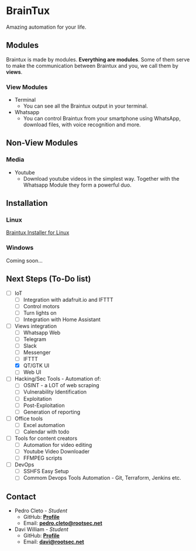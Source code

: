 # BrainTux

Amazing automation for your life.

## Modules

Braintux is made by modules. **Everything are modules**. Some of them serve to make the communication between Braintux and you, we call them by **views**.

### View Modules

* Terminal
    * You can see all the Braintux output in your terminal.
* Whatsapp
    * You can control Braintux from your smartphone using WhatsApp, download files, with voice recognition and more.

## Non-View Modules

### Media

* Youtube
    * Download youtube videos in the simplest way. Together with the Whatsapp Module they form a powerful duo.

## Installation

### Linux

[Braintux Installer for Linux](https://drive.google.com/open?id=1JID8XocJkOQlzVzrA-CqonZh4-b1bdff)

### Windows

Coming soon...

## Next Steps (To-Do list)

- [ ] IoT
	- [ ] Integration with adafruit.io and IFTTT
	- [ ] Control motors 
	- [ ] Turn lights on
	- [ ] Integration with Home Assistant
- [ ] Views integration
	 - [ ] Whatsapp Web
	 - [ ] Telegram
	 - [ ] Slack
	 - [ ] Messenger
	 - [ ] IFTTT
	 - [x] QT/GTK UI
	 - [ ] Web UI
- [ ] Hacking/Sec Tools - Automation of:
	 - [ ] OSINT - a LOT of web scraping
	 - [ ] Vulnerability Identification
	 - [ ] Exploitation
	 - [ ] Post-Exploitation
	 - [ ] Generation of reporting
- [ ] Office tools
	 - [ ] Excel automation
	 - [ ] Calendar with todo
- [ ] Tools for content creators
	 - [ ] Automation for video editing
	 - [ ] Youtube Video Downloader
	 - [ ] FFMPEG scripts
- [ ] DevOps
	 - [ ] SSHFS Easy Setup
	 - [ ] Commom Devops Tools Automation - Git, Terraform, Jenkins etc.

## Contact

* Pedro Cleto - *Student*
    * GitHub: **[Profile](https://github.com/cl3t0)**
    * Email: **pedro.cleto@rootsec.net**
* Davi William - *Student*
    * GitHub: **[Profile](https://github.com/daviwms999)**
    * Email: **davi@rootsec.net**
